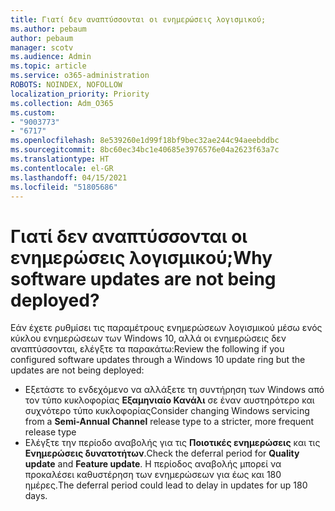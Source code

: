 ```yaml
---
title: Γιατί δεν αναπτύσσονται οι ενημερώσεις λογισμικού;
ms.author: pebaum
author: pebaum
manager: scotv
ms.audience: Admin
ms.topic: article
ms.service: o365-administration
ROBOTS: NOINDEX, NOFOLLOW
localization_priority: Priority
ms.collection: Adm_O365
ms.custom:
- "9003773"
- "6717"
ms.openlocfilehash: 8e539260e1d99f18bf9bec32ae244c94aeebddbc
ms.sourcegitcommit: 8bc60ec34bc1e40685e3976576e04a2623f63a7c
ms.translationtype: HT
ms.contentlocale: el-GR
ms.lasthandoff: 04/15/2021
ms.locfileid: "51805686"
---
```

# <a name="why-software-updates-are-not-being-deployed"></a><span data-ttu-id="25c61-102">Γιατί δεν αναπτύσσονται οι ενημερώσεις λογισμικού;</span><span class="sxs-lookup"><span data-stu-id="25c61-102">Why software updates are not being deployed?</span></span>

<span data-ttu-id="25c61-103">Εάν έχετε ρυθμίσει τις παραμέτρους ενημερώσεων λογισμικού μέσω ενός κύκλου ενημερώσεων των Windows 10, αλλά οι ενημερώσεις δεν αναπτύσσονται, ελέγξτε τα παρακάτω:</span><span class="sxs-lookup"><span data-stu-id="25c61-103">Review the following if you configured software updates through a Windows 10 update ring but the updates are not being deployed:</span></span>  

- <span data-ttu-id="25c61-104">Εξετάστε το ενδεχόμενο να αλλάξετε τη συντήρηση των Windows από τον τύπο κυκλοφορίας **Εξαμηνιαίο Κανάλι**  σε έναν αυστηρότερο και συχνότερο τύπο κυκλοφορίας</span><span class="sxs-lookup"><span data-stu-id="25c61-104">Consider changing Windows servicing from a  **Semi-Annual Channel**  release type to a stricter, more frequent release type</span></span>  
- <span data-ttu-id="25c61-105">Ελέγξτε την περίοδο αναβολής για τις  **Ποιοτικές ενημερώσεις**  και τις **Ενημερώσεις δυνατοτήτων**.</span><span class="sxs-lookup"><span data-stu-id="25c61-105">Check the deferral period for  **Quality update**  and  **Feature update**.</span></span> <span data-ttu-id="25c61-106">Η περίοδος αναβολής μπορεί να προκαλέσει καθυστέρηση των ενημερώσεων για έως και 180 ημέρες.</span><span class="sxs-lookup"><span data-stu-id="25c61-106">The deferral period could lead to delay in updates for up 180 days.</span></span>
